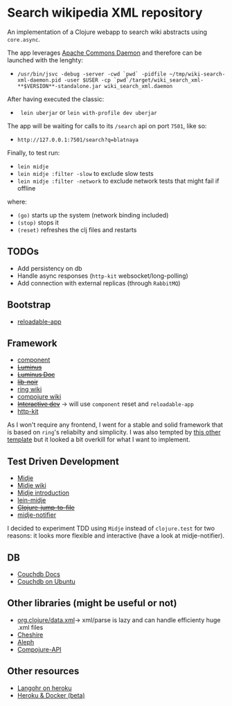 # Search wikipedia XML repository #
An implementation of a Clojure webapp to search wiki abstracts using ```core.async```.

The app leverages [Apache Commons Daemon](https://commons.apache.org/proper/commons-daemon/) and therefore can be launched with the lenghty:

- ```/usr/bin/jsvc -debug -server -cwd `pwd` -pidfile ~/tmp/wiki-search-xml-daemon.pid -user $USER -cp `pwd`/target/wiki_search_xml-**$VERSION**-standalone.jar wiki_search_xml.daemon```

After having executed the classic:

- ``` lein uberjar``` or ```lein with-profile dev uberjar```

The app will be waiting for calls to its ```/search``` api on port ```7501```, like so:

- ```http://127.0.0.1:7501/search?q=blatnaya```

Finally, to test run:

- ```lein midje```
- ```lein midje :filter -slow``` to exclude slow tests
- ```lein midje :filter -network``` to exclude network tests that might fail if offline

where:

- ```(go)``` starts up the system (network binding included)
- ```(stop)``` stops it
- ```(reset)``` refreshes the clj files and restarts

## TODOs
- Add persistency on db
- Handle async responses (```http-kit``` websocket/long-polling)
- Add connection with external replicas (through ```RabbitMQ```)

## Bootstrap
- [reloadable-app](https://github.com/mowat27/reloadable-app)

## Framework
- [component](https://github.com/stuartsierra/component)
- <del>[Luminus](http://www.luminusweb.net)</del>
- <del>[Luminus Doc](http://www.luminusweb.net/docs)</del>
- <del>[lib-noir](https://github.com/noir-clojure/lib-noir)</del>
- [ring wiki](https://github.com/ring-clojure/ring/wiki)
- [compojure wiki](https://github.com/weavejester/compojure/wiki)
- <del>[Interactive dev](https://github.com/ring-clojure/ring/wiki/Interactive-Development)</del> -> will use ```component``` reset and ```reloadable-app```
- [http-kit](http://www.http-kit.org/)

As I won't require any frontend, I went for a stable and solid framework that is based on ```ring```'s reliabilty and simplicity.
I was also tempted by [this other template](https://github.com/borkdude/lein-new-liberagent) but it looked a bit overkill for what I want to implement.

## Test Driven Development
- [Midje](https://github.com/marick/Midje)
- [Midje wiki](https://github.com/marick/Midje/wiki)
- [Midje introduction](https://github.com/marick/Midje/wiki/A-tutorial-introduction)
- [lein-midje](https://github.com/marick/lein-midje)
- <del>[Clojure-jump-to-file](https://github.com/marick/Midje/wiki/Clojure-jump-to-file)</del>
- [midje-notifier](https://github.com/glittershark/midje-notifier)

I decided to experiment TDD using ```Midje``` instead of ```clojure.test``` for two reasons: it looks more flexible and interactive (have a look at midje-notifier). 

## DB
- [Couchdb Docs](http://docs.couchdb.org/en/1.6.1)
- [Couchdb on Ubuntu](https://launchpad.net/~couchdb/+archive/ubuntu/stable)

## Other libraries (might be useful or not)
- [org.clojure/data.xml](https://github.com/clojure/data.xml)-> xml/parse is lazy and can handle efficienty huge .xml files
- [Cheshire](https://github.com/dakrone/cheshire)
- [Aleph](https://github.com/ztellman/aleph)
- [Compojure-API](https://github.com/metosin/compojure-api)

## Other resources
- [Langohr on heroku](https://devcenter.heroku.com/articles/queuing-in-clojure-with-langohr-and-rabbitmq)
- [Heroku & Docker (beta)](https://blog.heroku.com/archives/2015/5/5/introducing_heroku_docker_release_build_deploy_heroku_apps_with_docker)
<br>



